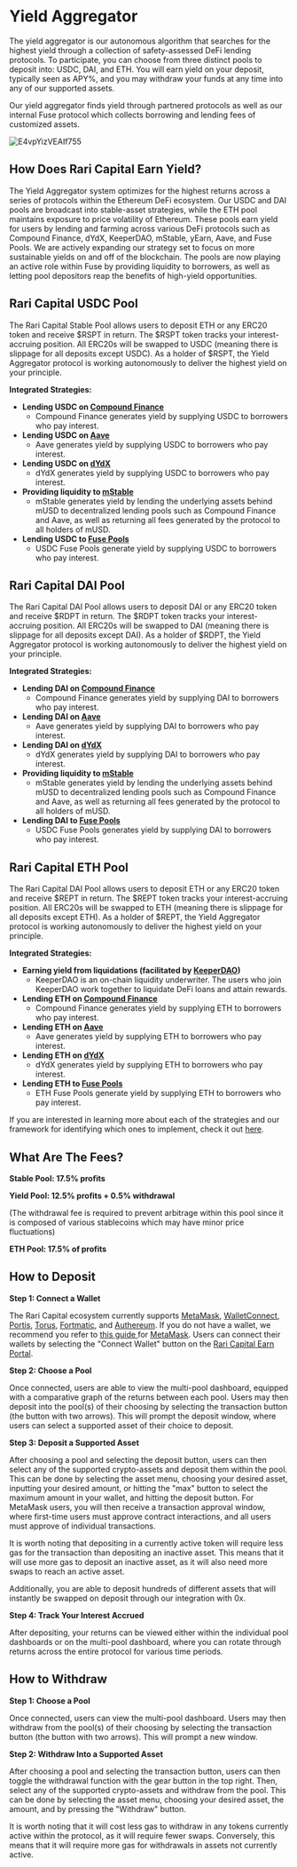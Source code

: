 # Yield Aggregator

The yield aggregator is our autonomous algorithm that searches for the highest yield through a collection of safety-assessed DeFi lending protocols. To participate, you can choose from three distinct pools to deposit into: USDC, DAI, and ETH. You will earn yield on your deposit, typically seen as APY%, and you may withdraw your funds at any time into any of our supported assets.

Our yield aggregator finds yield through partnered protocols as well as our internal Fuse protocol which collects borrowing and lending fees of customized assets.

![E4vpYizVEAIf755](https://user-images.githubusercontent.com/50163445/123555712-36a93300-d73c-11eb-870f-72ac74a2b87d.jpg)

## How Does Rari Capital Earn Yield?

The Yield Aggregator system optimizes for the highest returns across a series of protocols within the Ethereum DeFi ecosystem. Our USDC and DAI pools are broadcast into stable-asset strategies, while the ETH pool maintains exposure to price volatility of Ethereum. These pools earn yield for users by lending and farming across various DeFi protocols such as Compound Finance, dYdX, KeeperDAO, mStable, yEarn, Aave, and Fuse Pools. We are actively expanding our strategy set to focus on more sustainable yields on and off of the blockchain. The pools are now playing an active role within Fuse by providing liquidity to borrowers, as well as letting pool depositors reap the benefits of high-yield opportunities.

## Rari Capital USDC Pool

The Rari Capital Stable Pool allows users to deposit ETH or any ERC20 token and receive $RSPT in return. The $RSPT token tracks your interest-accruing position. All ERC20s will be swapped to USDC (meaning there is slippage for all deposits except USDC). As a holder of \$RSPT, the Yield Aggregator protocol is working autonomously to deliver the highest yield on your principle.

**Integrated Strategies:**

- **Lending USDC on [Compound Finance](https://compound.finance/)**
  - Compound Finance generates yield by supplying USDC to borrowers who pay interest.
- **Lending USDC on [Aave](https://aave.com/)**
  - Aave generates yield by supplying USDC to borrowers who pay interest.
- **Lending USDC on [dYdX](https://dydx.exchange/)**
  - dYdX generates yield by supplying USDC to borrowers who pay interest.
- **Providing liquidity to [mStable](https://mstable.org/)**
  - mStable generates yield by lending the underlying assets behind mUSD to decentralized lending pools such as Compound Finance and Aave, as well as returning all fees generated by the protocol to all holders of mUSD.
- **Lending USDC to [Fuse Pools](app.rari.capital/fuse)**
  - USDC Fuse Pools generate yield by supplying USDC to borrowers who pay interest.

## Rari Capital DAI Pool

The Rari Capital DAI Pool allows users to deposit DAI or any ERC20 token and receive $RDPT in return. The $RDPT token tracks your interest-accruing position. All ERC20s will be swapped to DAI (meaning there is slippage for all deposits except DAI). As a holder of \$RDPT, the Yield Aggregator protocol is working autonomously to deliver the highest yield on your principle.

**Integrated Strategies:**

- **Lending DAI on [Compound Finance](https://compound.finance/)**
  - Compound Finance generates yield by supplying DAI to borrowers who pay interest.
- **Lending DAI on [Aave](https://aave.com/)**
  - Aave generates yield by supplying DAI to borrowers who pay interest.
- **Lending DAI on [dYdX](https://dydx.exchange/)**
  - dYdX generates yield by supplying DAI to borrowers who pay interest.
- **Providing liquidity to [mStable](https://mstable.org/)**
  - mStable generates yield by lending the underlying assets behind mUSD to decentralized lending pools such as Compound Finance and Aave, as well as returning all fees generated by the protocol to all holders of mUSD.
- **Lending DAI to [Fuse Pools](app.rari.capital/fuse)**
  - USDC Fuse Pools generates yield by supplying DAI to borrowers who pay interest.

## Rari Capital ETH Pool

The Rari Capital DAI Pool allows users to deposit ETH or any ERC20 token and receive $REPT in return. The $REPT token tracks your interest-accruing position. All ERC20s will be swapped to ETH (meaning there is slippage for all deposits except ETH). As a holder of \$REPT, the Yield Aggregator protocol is working autonomously to deliver the highest yield on your principle.

**Integrated Strategies:**

- **Earning yield from liquidations (facilitated by [KeeperDAO](https://app.keeperdao.com/))**
  - KeeperDAO is an on-chain liquidity underwriter. The users who join KeeperDAO work together to liquidate DeFi loans and attain rewards.
- **Lending ETH on [Compound Finance](https://compound.finance/)**
  - Compound Finance generates yield by supplying ETH to borrowers who pay interest.
- **Lending ETH on [Aave](https://aave.com/)**
  - Aave generates yield by supplying ETH to borrowers who pay interest.
- **Lending ETH on [dYdX](https://dydx.exchange/)**
  - dYdX generates yield by supplying ETH to borrowers who pay interest.
- **Lending ETH to [Fuse Pools](app.rari.capital/fuse)**
  - ETH Fuse Pools generate yield by supplying ETH to borrowers who pay interest.

If you are interested in learning more about each of the strategies and our framework for identifying which ones to implement, check it out [here](https://www.notion.so/Rari-Strategy-Assessment-Framework-2d1edffcf80f4750973f6e90e97b70a4).

## What Are The Fees?

**Stable Pool: 17.5% profits**

**Yield Pool: 12.5% profits + 0.5% withdrawal**

(The withdrawal fee is required to prevent arbitrage within this pool since it is composed of various stablecoins which may have minor price fluctuations)

**ETH Pool: 17.5% of profits**

## How to Deposit

**Step 1: Connect a Wallet**

The Rari Capital ecosystem currently supports [MetaMask](metamask.io), [WalletConnect](walletconnect.org), [Portis](portis.io), [Torus](https://tor.us/), [Fortmatic](https://fortmatic.com/), and [Authereum](https://authereum.com/). If you do not have a wallet, we recommend you refer to [this guide ](https://metamask.zendesk.com/hc/en-us/articles/360015489531-Getting-Started-With-MetaMask-Part-1)for [MetaMask](Metamask.io). Users can connect their wallets by selecting the "Connect Wallet" button on the [Rari Capital Earn Portal](https://app.rari.capital/Earn).

**Step 2: Choose a Pool**

Once connected, users are able to view the multi-pool dashboard, equipped with a comparative graph of the returns between each pool. Users may then deposit into the pool(s) of their choosing by selecting the transaction button (the button with two arrows). This will prompt the deposit window, where users can select a supported asset of their choice to deposit.

**Step 3: Deposit a Supported Asset**

After choosing a pool and selecting the deposit button, users can then select any of the supported crypto-assets and deposit them within the pool. This can be done by selecting the asset menu, choosing your desired asset, inputting your desired amount, or hitting the "max" button to select the maximum amount in your wallet, and hitting the deposit button. For MetaMask users, you will then receive a transaction approval window, where first-time users must approve contract interactions, and all users must approve of individual transactions.

It is worth noting that depositing in a currently active token will require less gas for the transaction than depositing an inactive asset. This means that it will use more gas to deposit an inactive asset, as it will also need more swaps to reach an active asset.

Additionally, you are able to deposit hundreds of different assets that will instantly be swapped on deposit through our integration with 0x.

**Step 4: Track Your Interest Accrued**

After depositing, your returns can be viewed either within the individual pool dashboards or on the multi-pool dashboard, where you can rotate through returns across the entire protocol for various time periods.

## How to Withdraw

**Step 1: Choose a Pool**

Once connected, users can view the multi-pool dashboard. Users may then withdraw from the pool(s) of their choosing by selecting the transaction button (the button with two arrows). This will prompt a new window.

**Step 2: Withdraw Into a Supported Asset**

After choosing a pool and selecting the transaction button, users can then toggle the withdrawal function with the gear button in the top right. Then, select any of the supported crypto-assets and withdraw from the pool. This can be done by selecting the asset menu, choosing your desired asset, the amount, and by pressing the "Withdraw" button.

It is worth noting that it will cost less gas to withdraw in any tokens currently active within the protocol, as it will require fewer swaps. Conversely, this means that it will require more gas for withdrawals in assets not currently active.
